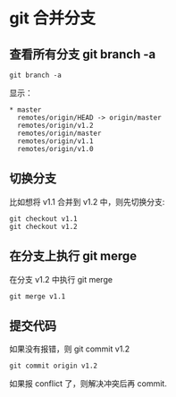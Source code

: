 # git 合并分支

## 查看所有分支 git branch -a

```
git branch -a
```

显示：

```
* master
  remotes/origin/HEAD -> origin/master
  remotes/origin/v1.2
  remotes/origin/master
  remotes/origin/v1.1
  remotes/origin/v1.0
```

## 切换分支

比如想将 v1.1 合并到 v1.2 中，则先切换分支:

```
git checkout v1.1
git checkout v1.2
```

## 在分支上执行 git merge

在分支 v1.2 中执行 git merge

```
git merge v1.1
```

## 提交代码

如果没有报错，则 git commit v1.2

```
git commit origin v1.2
```

如果报 conflict 了，则解决冲突后再 commit.
